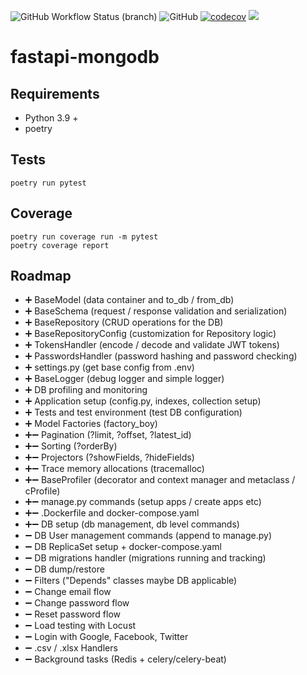 ![GitHub Workflow Status (branch)](https://img.shields.io/github/workflow/status/Kost-NavySky/fastapi-mongodb/Python%20package/master)
![GitHub](https://img.shields.io/github/license/KosT-NavySky/fastapi-mongodb)
[![codecov](https://codecov.io/gh/KosT-NavySky/fastapi_mongodb/branch/master/graph/badge.svg)](https://codecov.io/gh/KosT-NavySky/fastapi-mongodb)
[![](https://img.shields.io/badge/code%20style-black-000000?style=flat)](https://github.com/psf/black)

# fastapi-mongodb

## Requirements

- Python 3.9 +
- poetry

## Tests

```
poetry run pytest
```

## Coverage

```
poetry run coverage run -m pytest
poetry coverage report
```

## Roadmap

- ➕ BaseModel (data container and to_db / from_db)
- ➕ BaseSchema (request / response validation and serialization)
- ➕ BaseRepository (CRUD operations for the DB)
- ➕ BaseRepositoryConfig (customization for Repository logic)
- ➕ TokensHandler (encode / decode and validate JWT tokens)
- ➕ PasswordsHandler (password hashing and password checking)
- ➕ settings.py (get base config from .env)
- ➕ BaseLogger (debug logger and simple logger)
- ➕ DB profiling and monitoring
- ➕ Application setup (config.py, indexes, collection setup)
- ➕ Tests and test environment (test DB configuration)
- ➕ Model Factories (factory_boy)
- ➕➖ Pagination (?limit, ?offset, ?latest_id)
- ➕➖ Sorting (?orderBy)
- ➕➖ Projectors (?showFields, ?hideFields)
- ➕➖ Trace memory allocations (tracemalloc)
- ➕➖ BaseProfiler (decorator and context manager and metaclass / cProfile)
- ➕➖ manage.py commands (setup apps / create apps etc)
- ➕➖ .Dockerfile and docker-compose.yaml
- ➕➖ DB setup (db management, db level commands)
- ➖ DB User management commands (append to manage.py)
- ➖ DB ReplicaSet setup + docker-compose.yaml
- ➖ DB migrations handler (migrations running and tracking)
- ➖ DB dump/restore
- ➖ Filters ("Depends" classes maybe DB applicable)
- ➖ Change email flow
- ➖ Change password flow
- ➖ Reset password flow
- ➖ Load testing with Locust
- ➖ Login with Google, Facebook, Twitter
- ➖ .csv / .xlsx Handlers
- ➖ Background tasks (Redis + celery/celery-beat)

